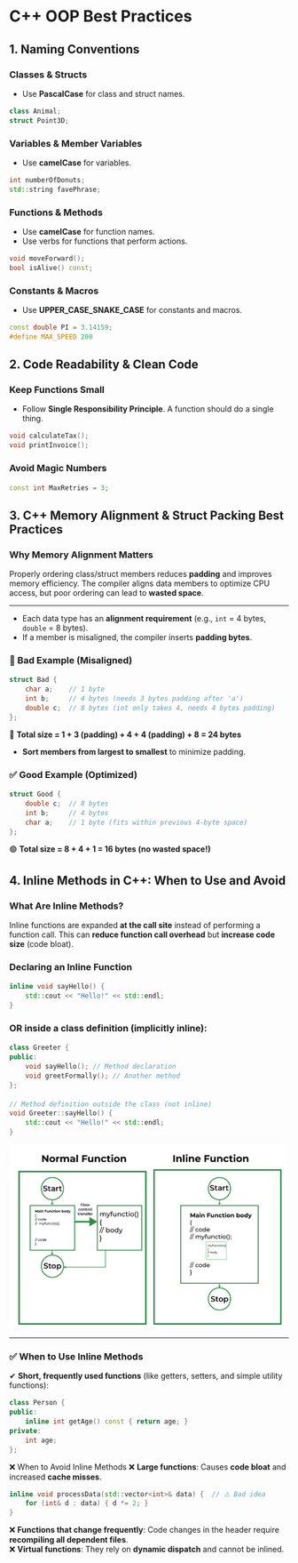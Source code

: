 # C++ OOP Best Practices

## 1. Naming Conventions

### Classes & Structs
- Use **PascalCase** for class and struct names.
```cpp
class Animal;
struct Point3D;
```

### Variables & Member Variables
- Use **camelCase** for variables.
```cpp
int numberOfDonuts;
std::string favePhrase;
```

### Functions & Methods
- Use **camelCase** for function names.
- Use verbs for functions that perform actions.
```cpp
void moveForward();
bool isAlive() const;
```

### Constants & Macros
- Use **UPPER_CASE_SNAKE_CASE** for constants and macros.
```cpp
const double PI = 3.14159;
#define MAX_SPEED 200
```


## 2. Code Readability & Clean Code

### Keep Functions Small
- Follow **Single Responsibility Principle**. A function should do a single thing.
```cpp
void calculateTax();
void printInvoice();
```

### Avoid Magic Numbers
```cpp
const int MaxRetries = 3;
```


## 3. C++ Memory Alignment & Struct Packing Best Practices

### Why Memory Alignment Matters
Properly ordering class/struct members reduces **padding** and improves memory efficiency. The compiler aligns data members to optimize CPU access, but poor ordering can lead to **wasted space**.

---
- Each data type has an **alignment requirement** (e.g., `int` = 4 bytes, `double` = 8 bytes).
- If a member is misaligned, the compiler inserts **padding bytes**.

### 🚨 Bad Example (Misaligned)
```cpp
struct Bad {
    char a;    // 1 byte
    int b;     // 4 bytes (needs 3 bytes padding after 'a')
    double c;  // 8 bytes (int only takes 4, needs 4 bytes padding)
};
```
🔴 **Total size = 1 + 3 (padding) + 4 + 4 (padding) + 8 = 24 bytes**


- **Sort members from largest to smallest** to minimize padding.

### ✅ Good Example (Optimized)
```cpp
struct Good {
    double c;  // 8 bytes
    int b;     // 4 bytes
    char a;    // 1 byte (fits within previous 4-byte space)
};
```
🟢 **Total size = 8 + 4 + 1 = 16 bytes (no wasted space!)**

## 4. Inline Methods in C++: When to Use and Avoid

### What Are Inline Methods?
Inline functions are expanded **at the call site** instead of performing a function call. This can **reduce function call overhead** but **increase code size** (code bloat).

### Declaring an Inline Function
```cpp
inline void sayHello() {
    std::cout << "Hello!" << std::endl;
}
```

### OR inside a class definition (implicitly inline):
```cpp
class Greeter {
public:
    void sayHello(); // Method declaration
    void greetFormally(); // Another method
};

// Method definition outside the class (not inline)
void Greeter::sayHello() {
    std::cout << "Hello!" << std::endl;
}
```

![inline_method](../assets/inline_method.png)


---
### ✅ When to Use Inline Methods
✔ **Short, frequently used functions** (like getters, setters, and simple utility functions):
```cpp
class Person {
public:
    inline int getAge() const { return age; }
private:
    int age;
};
```

❌ When to Avoid Inline Methods
❌ **Large functions**: Causes **code bloat** and increased **cache misses**.
```cpp
inline void processData(std::vector<int>& data) {  // ⚠️ Bad idea
    for (int& d : data) { d *= 2; }
}
```
❌ **Functions that change frequently**: Code changes in the header require **recompiling all dependent files**.  
❌ **Virtual functions**: They rely on **dynamic dispatch** and cannot be inlined.
